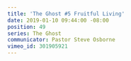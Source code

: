 ```yaml
---
title: 'The Ghost #5 Fruitful Living'
date: 2019-01-10 09:44:00 -08:00
position: 49
series: The Ghost
communicator: Pastor Steve Osborne
vimeo_id: 301905921
---
```


